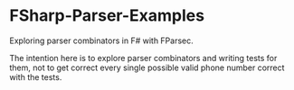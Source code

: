 # FSharp-Parser-Examples
Exploring parser combinators in F# with FParsec.

The intention here is to explore parser combinators and writing tests for them, not to get correct every single possible valid phone number correct with the tests.
